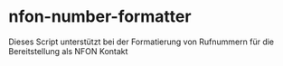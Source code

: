 # nfon-number-formatter
Dieses Script unterstützt bei der Formatierung von Rufnummern für die Bereitstellung als NFON Kontakt
